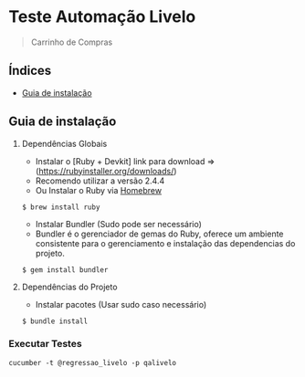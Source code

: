 # Teste Automação Livelo
> Carrinho de Compras

## Índices
- [Guia de instalação](#installation)

## Guia de instalação

1. Dependências Globais

    * Instalar o [Ruby + Devkit] link para download =>(https://rubyinstaller.org/downloads/)
    - Recomendo utilizar a versão 2.4.4

    * Ou Instalar o Ruby via [Homebrew](http://brew.sh/)
    ```
    $ brew install ruby
    ```
    * Instalar Bundler (Sudo pode ser necessário)
    - Bundler é o gerenciador de gemas do Ruby, oferece um ambiente consistente para o gerenciamento e instalação
    das dependencias do projeto.
    ```
    $ gem install bundler
    ```
2. Dependências do Projeto

	* Instalar pacotes (Usar sudo caso necessário)
	```
	$ bundle install
	```

### Executar Testes
  ```
  cucumber -t @regressao_livelo -p qalivelo
```


